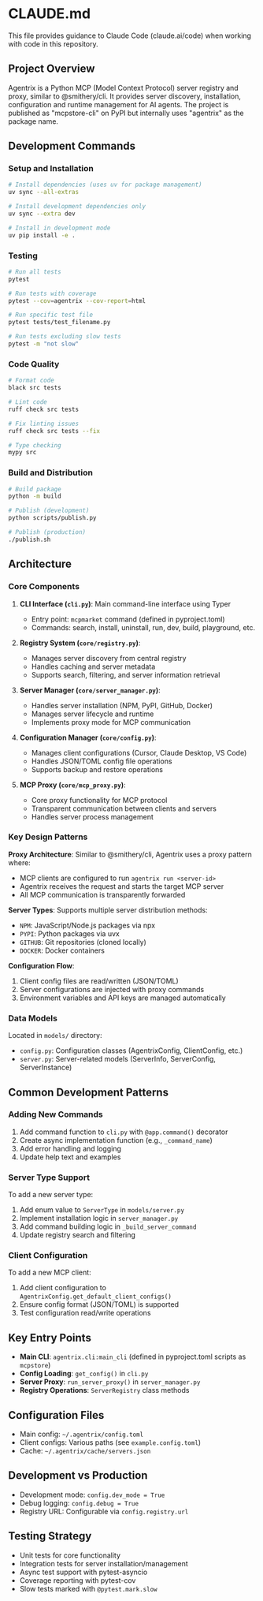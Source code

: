 # CLAUDE.md

This file provides guidance to Claude Code (claude.ai/code) when working with code in this repository.

## Project Overview

Agentrix is a Python MCP (Model Context Protocol) server registry and proxy, similar to @smithery/cli. It provides server discovery, installation, configuration and runtime management for AI agents. The project is published as "mcpstore-cli" on PyPI but internally uses "agentrix" as the package name.

## Development Commands

### Setup and Installation
```bash
# Install dependencies (uses uv for package management)
uv sync --all-extras

# Install development dependencies only
uv sync --extra dev

# Install in development mode
uv pip install -e .
```

### Testing
```bash
# Run all tests
pytest

# Run tests with coverage
pytest --cov=agentrix --cov-report=html

# Run specific test file
pytest tests/test_filename.py

# Run tests excluding slow tests
pytest -m "not slow"
```

### Code Quality
```bash
# Format code
black src tests

# Lint code
ruff check src tests

# Fix linting issues
ruff check src tests --fix

# Type checking
mypy src
```

### Build and Distribution
```bash
# Build package
python -m build

# Publish (development)
python scripts/publish.py

# Publish (production)
./publish.sh
```

## Architecture

### Core Components

1. **CLI Interface (`cli.py`)**: Main command-line interface using Typer
   - Entry point: `mcpmarket` command (defined in pyproject.toml)
   - Commands: search, install, uninstall, run, dev, build, playground, etc.

2. **Registry System (`core/registry.py`)**: 
   - Manages server discovery from central registry
   - Handles caching and server metadata
   - Supports search, filtering, and server information retrieval

3. **Server Manager (`core/server_manager.py`)**:
   - Handles server installation (NPM, PyPI, GitHub, Docker)
   - Manages server lifecycle and runtime
   - Implements proxy mode for MCP communication

4. **Configuration Manager (`core/config.py`)**:
   - Manages client configurations (Cursor, Claude Desktop, VS Code)
   - Handles JSON/TOML config file operations
   - Supports backup and restore operations

5. **MCP Proxy (`core/mcp_proxy.py`)**:
   - Core proxy functionality for MCP protocol
   - Transparent communication between clients and servers
   - Handles server process management

### Key Design Patterns

**Proxy Architecture**: Similar to @smithery/cli, Agentrix uses a proxy pattern where:
- MCP clients are configured to run `agentrix run <server-id>`
- Agentrix receives the request and starts the target MCP server
- All MCP communication is transparently forwarded

**Server Types**: Supports multiple server distribution methods:
- `NPM`: JavaScript/Node.js packages via npx
- `PYPI`: Python packages via uvx
- `GITHUB`: Git repositories (cloned locally)
- `DOCKER`: Docker containers

**Configuration Flow**:
1. Client config files are read/written (JSON/TOML)
2. Server configurations are injected with proxy commands
3. Environment variables and API keys are managed automatically

### Data Models

Located in `models/` directory:
- `config.py`: Configuration classes (AgentrixConfig, ClientConfig, etc.)
- `server.py`: Server-related models (ServerInfo, ServerConfig, ServerInstance)

## Common Development Patterns

### Adding New Commands
1. Add command function to `cli.py` with `@app.command()` decorator
2. Create async implementation function (e.g., `_command_name`)
3. Add error handling and logging
4. Update help text and examples

### Server Type Support
To add a new server type:
1. Add enum value to `ServerType` in `models/server.py`
2. Implement installation logic in `server_manager.py`
3. Add command building logic in `_build_server_command`
4. Update registry search and filtering

### Client Configuration
To add a new MCP client:
1. Add client configuration to `AgentrixConfig.get_default_client_configs()`
2. Ensure config format (JSON/TOML) is supported
3. Test configuration read/write operations

## Key Entry Points

- **Main CLI**: `agentrix.cli:main_cli` (defined in pyproject.toml scripts as `mcpstore`)
- **Config Loading**: `get_config()` in `cli.py` 
- **Server Proxy**: `run_server_proxy()` in `server_manager.py`
- **Registry Operations**: `ServerRegistry` class methods

## Configuration Files

- Main config: `~/.agentrix/config.toml`
- Client configs: Various paths (see `example.config.toml`)
- Cache: `~/.agentrix/cache/servers.json`

## Development vs Production

- Development mode: `config.dev_mode = True`
- Debug logging: `config.debug = True`
- Registry URL: Configurable via `config.registry.url`

## Testing Strategy

- Unit tests for core functionality
- Integration tests for server installation/management
- Async test support with pytest-asyncio
- Coverage reporting with pytest-cov
- Slow tests marked with `@pytest.mark.slow`